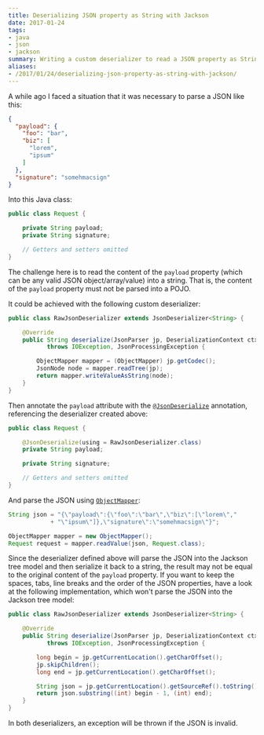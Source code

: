 ```yaml
---
title: Deserializing JSON property as String with Jackson
date: 2017-01-24
tags:
- java
- json
- jackson
summary: Writing a custom deserializer to read a JSON property as String with Jackson.
aliases:
- /2017/01/24/deserializing-json-property-as-string-with-jackson/
---
```


A while ago I faced a situation that it was necessary to parse a JSON like this:

```json
{
  "payload": {
    "foo": "bar",
    "biz": [
      "lorem",
      "ipsum"
    ]
  },
  "signature": "somehmacsign"
}
```

Into this Java class:

```java
public class Request {

    private String payload;
    private String signature;

    // Getters and setters omitted
}
```

The challenge here is to read the content of the `payload` property (which can be any valid JSON object/array/value) into a string. That is, the content of the `payload` property must not be parsed into a POJO.

It could be achieved with the following custom deserializer:

```java
public class RawJsonDeserializer extends JsonDeserializer<String> {

    @Override
    public String deserialize(JsonParser jp, DeserializationContext ctxt)
           throws IOException, JsonProcessingException {

        ObjectMapper mapper = (ObjectMapper) jp.getCodec();
        JsonNode node = mapper.readTree(jp);
        return mapper.writeValueAsString(node);
    }
}
```

Then annotate the `payload` attribute with the [`@JsonDeserialize`][2] annotation, referencing the deserializer created above:

```java
public class Request {

    @JsonDeserialize(using = RawJsonDeserializer.class)
    private String payload;

    private String signature;

    // Getters and setters omitted
}
```

And parse the JSON using [`ObjectMapper`][1]:

```java
String json = "{\"payload\":{\"foo\":\"bar\",\"biz\":[\"lorem\","
            + "\"ipsum\"]},\"signature\":\"somehmacsign\"}";

ObjectMapper mapper = new ObjectMapper();
Request request = mapper.readValue(json, Request.class);
```

Since the deserializer defined above will parse the JSON into the Jackson tree model and then serialize it back to a string, the result may not be equal to the original content of the `payload` property. If you want to keep the spaces, tabs, line breaks and the order of the JSON properties, have a look at the following implementation, which won't parse the JSON into the Jackson tree model:

```java
public class RawJsonDeserializer extends JsonDeserializer<String> {

    @Override
    public String deserialize(JsonParser jp, DeserializationContext ctxt)
           throws IOException, JsonProcessingException {

        long begin = jp.getCurrentLocation().getCharOffset();
        jp.skipChildren();
        long end = jp.getCurrentLocation().getCharOffset();

        String json = jp.getCurrentLocation().getSourceRef().toString();
        return json.substring((int) begin - 1, (int) end);
    }
}
```

In both deserializers, an exception will be thrown if the JSON is invalid.


[1]: https://fasterxml.github.io/jackson-databind/javadoc/2.8/com/fasterxml/jackson/databind/ObjectMapper.html
[2]: https://fasterxml.github.io/jackson-databind/javadoc/2.8/com/fasterxml/jackson/databind/annotation/JsonDeserialize.html
[3]: http://stackoverflow.com/q/38864072/1426227
